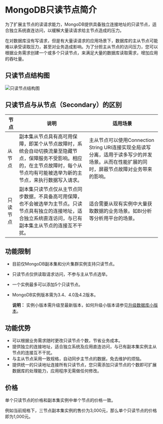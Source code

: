 # MongoDB只读节点简介

为了扩展主节点的读请求能力，MongoDB提供具备独立连接地址的只读节点，适合独立系统直连访问，以缓解大量读请求给主节点造成的压力。

在对数据库没有写请求，但是有大量读请求的应用场景下，数据库的主从节点可能难以承受读取压力，甚至对业务造成影响。为了分担主从节点的访问压力，您可以根据业务需求创建一个或多个只读节点，来满足大量的数据库读取需求，增加应用的吞吐量。

## 只读节点结构图

![只读节点结构图](https://static-aliyun-doc.oss-accelerate.aliyuncs.com/assets/img/zh-CN/9394087951/p94806.png)

## 只读节点与从节点（Secondary）的区别

|节点|说明|适用场景|
|--|--|----|
|从节点|副本集从节点具有高可用保障，即某个从节点故障时，系统会自动切换流量至隐藏节点，保障服务不受影响。相应的，在主节点故障时，每个从节点均有可能被选举为新的主节点，来执行数据写入请求。|主从节点可以使用Connection String URI连接实现全局读写分离，适用于读多写少的并发场景。从而在性能扩展的同时，屏蔽节点故障对业务带来的影响。|
|只读节点|副本集只读节点仅从主节点同步数据，不具备高可用保障，也不会被选举为主节点。只读节点具有独立的连接地址，适合独立系统直连访问，与已有副本集主从节点的连接互不干扰。|适合需要从现有实例中大量获取数据的业务场景。如BI分析等分析用平台的场景。|

## 功能限制

-   目前仅MongoDB副本集和分片集群实例支持只读节点。
-   只读节点仅供读取请求访问，不参与主从节点选举。
-   一个实例最多可以添加5个只读节点。
-   MongoDB实例版本需为3.4、4.0及4.2版本。

    **说明：** 实例小版本需升级至最新版本，如何升级小版本请参见[升级数据库小版本](~~90666~~)。


## 功能优势

-   可以根据业务需求随时更改只读节点个数，节省业务成本。
-   提供独立的连接地址，适合独立系统及应用直连访问，与已有副本集实例主从节点的连接互不干扰。
-   与主从节点采用一致规格，自动同步主节点的数据，免去维护的烦恼。
-   提供统一的只读地址连接所有只读节点，您只需添加只读节点的个数即可扩展数据库的处理能力，应用程序无需做任何修改。

## 价格

单个只读节点的价格和副本集实例中单个节点的价格一致。

例如当前规格下，三节点副本集实例的售价为3,000元，那么单个只读节点的价格即为1,000元。

